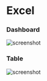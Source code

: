 # Excel

### Dashboard
![screenshot](https://res.cloudinary.com/powder-shopit/image/upload/c_scale,w_1024/v1617284313/i2qrinq8xg1xrjdjtbxl.png)

### Table
![screenshot](https://res.cloudinary.com/powder-shopit/image/upload/c_scale,w_1024/v1617284337/vecxzx8xehzy1o9ytfjm.png)
